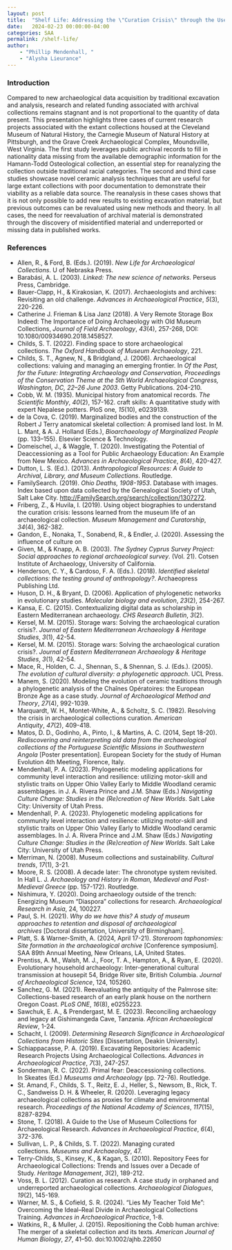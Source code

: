 ```yaml
---
layout: post
title:  "Shelf Life: Addressing the \"Curation Crisis\" through the Use and Reevaluation of Archival Collection Material"
date:   2024-02-23 00:00:00-04:00
categories: SAA
permalink: /shelf-life/
author: 
    - "Phillip Mendenhall, "
    - "Alysha Lieurance"
---
```


### Introduction

Compared to new archaeological data acquisition by traditional excavation and analysis, research and related funding associated with archival collections remains stagnant and is not proportional to the quantity of data present. This presentation highlights three cases of current research projects associated with the extant collections housed at the Cleveland Museum of Natural History, the Carnegie Museum of Natural History at Pittsburgh, and the Grave Creek Archaeological Complex, Moundsville, West Virginia. The first study leverages public archival records to fill in nationality data missing from the available demographic information for the Hamann-Todd Osteological collection, an essential step for reanalyzing the collection outside traditional racial categories. The second and third case studies showcase novel ceramic analysis techniques that are useful for large extant collections with poor documentation to demonstrate their viability as a reliable data source. The reanalysis in these cases shows that it is not only possible to add new results to existing excavation material, but previous outcomes can be revaluated using new methods and theory. In all cases, the need for reevaluation of archival material is demonstrated through the discovery of misidentified material and underreported or missing data in published works. 

### References

- Allen, R., & Ford, B. (Eds.). (2019). *New Life for Archaeological Collections*. U of Nebraska Press.
- Barabási, A. L. (2003). *Linked: The new science of networks.* Perseus Press, Cambridge.
- Bauer-Clapp, H., & Kirakosian, K. (2017). Archaeologists and archives: Revisiting an old challenge. *Advances in Archaeological Practice*, *5*(3), 220-226.
- Catherine J. Frieman & Lisa Janz (2018). A Very Remote Storage Box Indeed: The Importance of Doing Archaeology with Old Museum Collections, *Journal of Field Archaeology*, *43*(4), 257-268, DOI: 10.1080/00934690.2018.1458527.
- Childs, S. T. (2022). Finding space to store archaeological collections. *The Oxford Handbook of Museum Archaeology*, 221.
- Childs, S. T., Agnew, N., & Bridgland, J. (2006). Archaeological collections: valuing and managing an emerging frontier. In *Of the Past, for the Future: Integrating Archaeology and Conservation, Proceedings of the Conservation Theme at the 5th World Archaeological Congress, Washington, DC, 22–26 June 2003*. Getty Publications. 204-210.
- Cobb, W. M. (1935). Municipal history from anatomical records. *The Scientific Monthly*, *40*(2), 157-162.
craft skills: A quantitative study with expert Nepalese potters. PloS one, *15*(10), e0239139.
- de la Cova, C. (2019). Marginalized bodies and the construction of the Robert J Terry anatomical skeletal collection: A promised land lost. In M. L. Mant, & A. J. Holland (Eds.), *Bioarchaeology of Marginalized People* (pp. 133–155). Elsevier Science & Technology.
- Domeischel, J., & Waggle, T. (2020). Investigating the Potential of Deaccessioning as a Tool for Public Archaeology Education: An Example from New Mexico. *Advances in Archaeological Practice*, *8*(4), 420-427.
- Dutton, L. S. (Ed.). (2013). *Anthropological Resources: A Guide to Archival, Library, and Museum Collections*. Routledge.
- FamilySearch. (2019). *Ohio Deaths, 1908-1953*. Database with images. Index based upon data collected by the Genealogical Society of Utah, Salt Lake City. http://FamilySearch.org/search/collection/1307272.
- Friberg, Z., & Huvila, I. (2019). Using object biographies to understand the curation crisis: lessons learned from the museum life of an archaeological collection. *Museum Management and Curatorship*, *34*(4), 362-382.
- Gandon, E., Nonaka, T., Sonabend, R., & Endler, J. (2020). Assessing the influence of culture on
- Given, M., & Knapp, A. B. (2003). *The Sydney Cyprus Survey Project: Social approaches to regional archaeological survey*. (Vol. 21). Cotsen Institute of Archaeology, University of California.
- Henderson, C. Y., & Cardoso, F. A. (Eds.). (2018). *Identified skeletal collections: the testing ground of anthropology?*. Archaeopress Publishing Ltd.
- Huson, D. H., & Bryant, D. (2006). Application of phylogenetic networks in evolutionary studies. *Molecular biology and evolution*, *23*(2), 254-267.
- Kansa, E. C. (2015). Contextualizing digital data as scholarship in Eastern Mediterranean archaeology. *CHS Research Bulletin*, *3*(2).
- Kersel, M. M. (2015). Storage wars: Solving the archaeological curation crisis?. *Journal of Eastern Mediterranean Archaeology & Heritage Studies*, *3*(1), 42-54.
- Kersel, M. M. (2015). Storage wars: Solving the archaeological curation crisis?. *Journal of Eastern Mediterranean Archaeology & Heritage Studies*, *3*(1), 42-54.
- Mace, R., Holden, C. J., Shennan, S., & Shennan, S. J. (Eds.). (2005). *The evolution of cultural diversity: a phylogenetic approach*. UCL Press.
- Manem, S. (2020). Modeling the evolution of ceramic traditions through a phylogenetic analysis of the Chaînes Opératoires: the European Bronze Age as a case study. *Journal of Archaeological Method and Theory*, *27*(4), 992-1039.
- Marquardt, W. H., Montet-White, A., & Scholtz, S. C. (1982). Resolving the crisis in archaeological collections curation. *American Antiquity*, *47*(2), 409-418.
- Matos, D. D., Godinho, A., Pinto, I., & Martins, A. C. (2014, Sept 18-20). *Rediscovering and reinterpreting old data from the archaeological collections of the Portuguese Scientific Missions in Southwestern Angola* [Poster presentation]. European Society for the study of Human Evolution 4th Meeting, Florence, Italy. 
- Mendenhall, P. A. (2023). Phylogenetic modeling applications for community level interaction and resilience: utilizing motor-skill and stylistic traits on Upper Ohio Valley Early to Middle Woodland ceramic assemblages. in J. A. Rivera Prince and J.M. Shaw (Eds.) *Navigating Culture Change: Studies in the (Re)creation of New Worlds*. Salt Lake City: University of Utah Press.
- Mendenhall, P. A. (2023). Phylogenetic modeling applications for community level interaction and resilience: utilizing motor-skill and stylistic traits on Upper Ohio Valley Early to Middle Woodland ceramic assemblages. In J. A. Rivera Prince and J.M. Shaw (Eds.) *Navigating Culture Change: Studies in the (Re)creation of New Worlds*. Salt Lake City: University of Utah Press.
- Merriman, N. (2008). Museum collections and sustainability. *Cultural trends*, *17*(1), 3-21.
- Moore, R. S. (2008). A decade later: The chronotype system revisited. In Hall L. J. *Archaeology and History in Roman, Medieval and Post-Medieval Greece* (pp. 157-172). Routledge.
- Nishimura, Y. (2020). Doing archaeology outside of the trench: Energizing Museum “Diaspora” collections for research. *Archaeological Research in Asia*, 24, 100227.
- Paul, S. H. (2021). *Why do we have this? A study of museum approaches to retention and disposal of archaeological archives* [Doctoral dissertation, University of Birmingham].
- Platt, S. & Warner-Smith, A. (2024, April 17-21). *Storeroom taphonomies: Site formation in the archaeological archive* [Conference symposium]. SAA 89th Annual Meeting, New Orleans, LA, United States.
- Prentiss, A. M., Walsh, M. J., Foor, T. A., Hampton, A., & Ryan, E. (2020). Evolutionary household archaeology: Inter-generational cultural transmission at housepit 54, Bridge River site, British Columbia. *Journal of Archaeological Science*, 124, 105260.
- Sanchez, G. M. (2021). Reevaluating the antiquity of the Palmrose site: Collections-based research of an early plank house on the northern Oregon Coast. *PLoS ONE*, *16*(8), e0255223.
- Sawchuk, E. A., & Prendergast, M. E. (2023). Reconciling archaeology and legacy at Gishimangeda Cave, Tanzania. *African Archaeological Review*, 1-24.
- Schacht, I. (2009). *Determining Research Significance in Archaeological Collections from Historic Sites* [Dissertation, Deakin University].
- Schiappacasse, P. A. (2019). Excavating Repositories: Academic Research Projects Using Archaeological Collections. *Advances in Archaeological Practice*, *7*(3), 247-257.
- Sonderman, R. C. (2022). Primal fear: Deaccessioning collections. In Skeates (Ed.) *Museums and Archaeology* (pp. 72-76). Routledge.
- St. Amand, F., Childs, S. T., Reitz, E. J., Heller, S., Newsom, B., Rick, T. C., Sandweiss D. H. & Wheeler, R. (2020). Leveraging legacy archaeological collections as proxies for climate and environmental research. *Proceedings of the National Academy of Sciences*, *117*(15), 8287-8294.
- Stone, T. (2018). A Guide to the Use of Museum Collections for Archaeological Research. *Advances in Archaeological Practice*, *6*(4), 372-376.
- Sullivan, L. P., & Childs, S. T. (2022). Managing curated collections. *Museums and Archaeology*, 47.
- Terry-Childs, S., Kinsey, K., & Kagan, S. (2010). Repository Fees for Archaeological Collections: Trends and Issues over a Decade of Study. *Heritage Management*, *3*(2), 189-212.
- Voss, B. L. (2012). Curation as research. A case study in orphaned and underreported archaeological collections. *Archaeological Dialogues*, *19*(2), 145-169.
- Warner, M. S., & Cofield, S. R. (2024). “Lies My Teacher Told Me”: Overcoming the Ideal–Real Divide in Archaeological Collections Training. *Advances in Archaeological Practice*, 1-8.
- Watkins, R., & Muller, J. (2015). Repositioning the Cobb human archive: The merger of a skeletal collection and its texts. *American Journal of Human Biology*, *27*, 41–50. doi:10.1002/ajhb.22650
